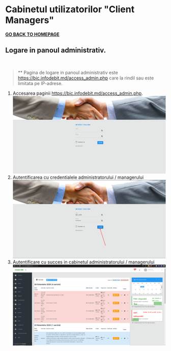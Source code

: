 # Cabinetul utilizatorilor "Client Managers"

**[GO BACK TO HOMEPAGE](../README.md)**

## Logare in panoul administrativ.

<br>

> ** Pagina de logare in panoul administrativ este <https://bic.infodebit.md/access_admin.php> care la rindil sau este limitata pe IP-adrese.

1. Accesarea paginii <https://bic.infodebit.md/access_admin.php>. ![adminPage](/img/adminPage.png)
2. Autentificarea cu credentialele administratorului / managerului ![adminCredentials](/img/admincredentials.png)
3. Autentificare cu succes in cabinetul administratorului / managerului ![admincabinet](/img/adminCabinet.png)
